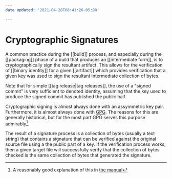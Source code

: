 ```yaml
---
date updated: '2021-04-28T08:41:26-05:00'

---
```


# Cryptographic Signatures

A common practice during the [[build]] process, and especially during the [[packaging]] phase of a build that produces an [[intermediate form]], is to cryptographically sign the resultant artifact.  This allows for the verification of [[binary identity]] for a given [[artifact]] which provides verification that a given key was used to sign the resultant intermediate collection of bytes.

Note that for simple [[tag release|tag releases]], the use of a "signed commit" is very sufficient to denoted identity, assuming that the key used to produce the signed commit has published the public half.

Cryptographic signing is almost always done with an assymmetric key pair.  Furthermore, it is almost always done with [GPG](https://gnupg.org/).  The reasons for this are generally historical, but for the most part GPG serves this purpose admirably[^manual].

The result of a signature process is a collection of bytes (usually a text string) that contains a signature that can be verified against the original source file using a the public part of a key.  If the verification process works, then a given target file will successfully verify that the collection of bytes checked is the same collection of bytes that generated the signature.

[^manual]: A reasonably good explanation of this in [the manual](https://www.gnupg.org/gph/en/manual/x135.html)
